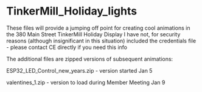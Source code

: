 # TinkerMill_Holiday_lights
These files will provide a jumping off point for creating cool animations in the 380 Main Street TinkerMill Holiday Display
I have not, for security reasons (although insignificant in this situation) included the credentials file - please contact CE directly if you need this info

The additional files are zipped versions of subsequent animations:

ESP32_LED_Control_new_years.zip - version started Jan 5

valentines_1.zip - version to load during Member Meeting Jan 9

